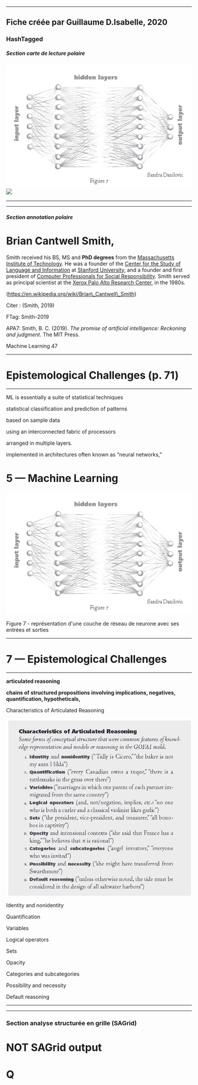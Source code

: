 
----
Fiche créée par Guillaume D.Isabelle, 2020 
---- 

### HashTagged 


##### Section carte de lecture polaire
![](1EbP7TLDDXWJSZftjt9u.png)
![](0fe59652-ab80-4406-b20d-c10b43ff0c04)



----

----

##### Section annotation polaire
Brian Cantwell Smith,
=====================

  

Smith received his BS, MS and **PhD degrees** from the [Massachusetts Institute of Technology](https://en.wikipedia.org/wiki/Massachusetts_Institute_of_Technology "Massachusetts Institute of Technology"). He was a founder of the [Center for the Study of Language and Information](https://en.wikipedia.org/wiki/Center_for_the_Study_of_Language_and_Information "Center for the Study of Language and Information") at [Stanford University](https://en.wikipedia.org/wiki/Stanford_University "Stanford University"), and a founder and first president of [Computer Professionals for Social Responsibility](https://en.wikipedia.org/wiki/Computer_Professionals_for_Social_Responsibility "Computer Professionals for Social Responsibility"). Smith served as principal scientist at the [Xerox Palo Alto Research Center](https://en.wikipedia.org/wiki/Xerox_Palo_Alto_Research_Center "Xerox Palo Alto Research Center"), in the 1980s.

(https://en.wikipedia.org/wiki/Brian\_Cantwell\_Smith)

  

Citer : (Smith, 2019)

FTag: Smith-2019

APA7: Smith, B. C. (2019). _The promise of artificial intelligence: Reckoning and judgment_. The MIT Press.



Machine Learning 47



-------------------------------------------------------

Epistemological Challenges (p. 71)
==================================

--------------------------------------------------------



ML is essentially a suite of statistical techniques



statistical classification and prediction of patterns



based on sample data



using an interconnected fabric of processors



arranged in multiple layers.



implemented in architectures often known as “neural networks,”



5 — Machine Learning
====================





![](1EbP7TLDDXWJSZftjt9u.png)




Figure 7 - représentation d'une couche de réseau de neurone avec ses entrées et sorties  


------------------------------------------------------

**7 — Epistemological Challenges**
==================================

------------------------------------------------------



**articulated reasoning**



**chains of structured propositions involving implications, negatives, quantification, hypotheticals,**



Characteristics of Articulated Reasoning





![](12Uxzpryn4KHAfN4LUKD.png)



Identity and nonidentity



Quantification



Variables



Logical operators



Sets



Opacity



Categories and subcategories



Possibility and necessity



Default reasoning






----

----



### Section analyse structurée en grille (SAGrid)


# NOT SAGrid output

# Q

